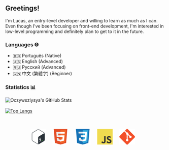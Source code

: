 ## Greetings!

I'm Lucas, an entry-level developer and willing to learn as much as I can. Even though I've been focusing on front-end development, I'm interested in low-level programming and definitely plan to get to it in the future.

### Languages 🌐

- 🇧🇷 Português (Native)
- 🇺🇸 English (Advanced)
- 🇷🇺 Русский (Advanced)
- 🇨🇳 中文 (繁體字) (Beginner)

### Statistics 📊

![Oczywsziysya's GitHub Stats](https://github-readme-stats.vercel.app/api?username=Oczywsziysya&show_icons=true&theme=transparent&custom_title=Oczywsziysya's%20Github%20Stats) <br/> <br/>
[![Top Langs](https://github-readme-stats.vercel.app/api/top-langs/?username=Oczywsziysya&layout=compact&theme=transparent)](https://github.com/anuraghazr/github-readme-stats) <br/> <br/> <br/>

<div align="center">
  <img src="https://github.com/devicons/devicon/blob/v2.16.0/icons/bash/bash-original.svg" height="50" alt="bash logo"  />
  <img width="12" />
  <img src="https://github.com/devicons/devicon/blob/v2.16.0/icons/html5/html5-original.svg" height="50" alt="html5 logo"  />
  <img width="12" />
  <img src="https://github.com/devicons/devicon/blob/v2.16.0/icons/css3/css3-original.svg" height="50" alt="css3 logo"  />
  <img width="12" />
  <img src="https://github.com/devicons/devicon/blob/v2.16.0/icons/javascript/javascript-original.svg" height="50" alt="javascript logo"  />
  <img width="12" />
  <img src="https://github.com/devicons/devicon/blob/v2.16.0/icons/git/git-original.svg" height="50" alt="git logo"  />
  <img width="12" />
</div>


